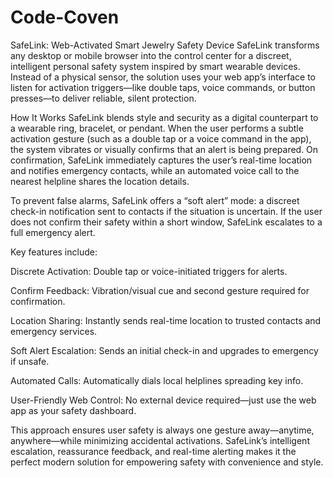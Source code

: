 # Code-Coven
SafeLink: Web-Activated Smart Jewelry Safety Device
SafeLink transforms any desktop or mobile browser into the control center for a discreet, intelligent personal safety system inspired by smart wearable devices. Instead of a physical sensor, the solution uses your web app’s interface to listen for activation triggers—like double taps, voice commands, or button presses—to deliver reliable, silent protection.

How It Works
SafeLink blends style and security as a digital counterpart to a wearable ring, bracelet, or pendant. When the user performs a subtle activation gesture (such as a double tap or a voice command in the app), the system vibrates or visually confirms that an alert is being prepared. On confirmation, SafeLink immediately captures the user’s real-time location and notifies emergency contacts, while an automated voice call to the nearest helpline shares the location details.

To prevent false alarms, SafeLink offers a “soft alert” mode: a discreet check-in notification sent to contacts if the situation is uncertain. If the user does not confirm their safety within a short window, SafeLink escalates to a full emergency alert.

Key features include:

Discrete Activation: Double tap or voice-initiated triggers for alerts.

Confirm Feedback: Vibration/visual cue and second gesture required for confirmation.

Location Sharing: Instantly sends real-time location to trusted contacts and emergency services.

Soft Alert Escalation: Sends an initial check-in and upgrades to emergency if unsafe.

Automated Calls: Automatically dials local helplines spreading key info.

User-Friendly Web Control: No external device required—just use the web app as your safety dashboard.

This approach ensures user safety is always one gesture away—anytime, anywhere—while minimizing accidental activations. SafeLink’s intelligent escalation, reassurance feedback, and real-time alerting makes it the perfect modern solution for empowering safety with convenience and style.


